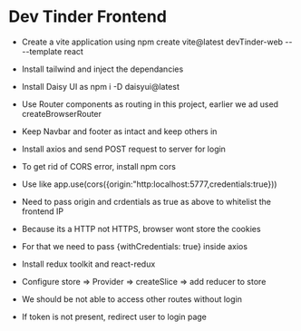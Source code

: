 # Dev Tinder Frontend

- Create a vite application using npm create vite@latest devTinder-web -- --template react
- Install tailwind and inject the dependancies
- Install Daisy UI as npm i -D daisyui@latest
- Use Router components as routing in this project, earlier we ad used createBrowserRouter
- Keep Navbar and footer as intact and keep others in <Outlet/>

- Install axios and send POST request to server for login
- To get rid of CORS error, install npm cors
- Use like app.use(cors({origin:"http:localhost:5777,credentials:true}))
- Need to pass origin and crdentials as true as above to whitelist the frontend IP
- Because its a HTTP not HTTPS, browser wont store the cookies
- For that we need to pass {withCredentials: true} inside axios
- Install redux toolkit and react-redux
- Configure store => Provider => createSlice => add reducer to store

- We should be not able to access other routes without login
- If token is not present, redirect user to login page